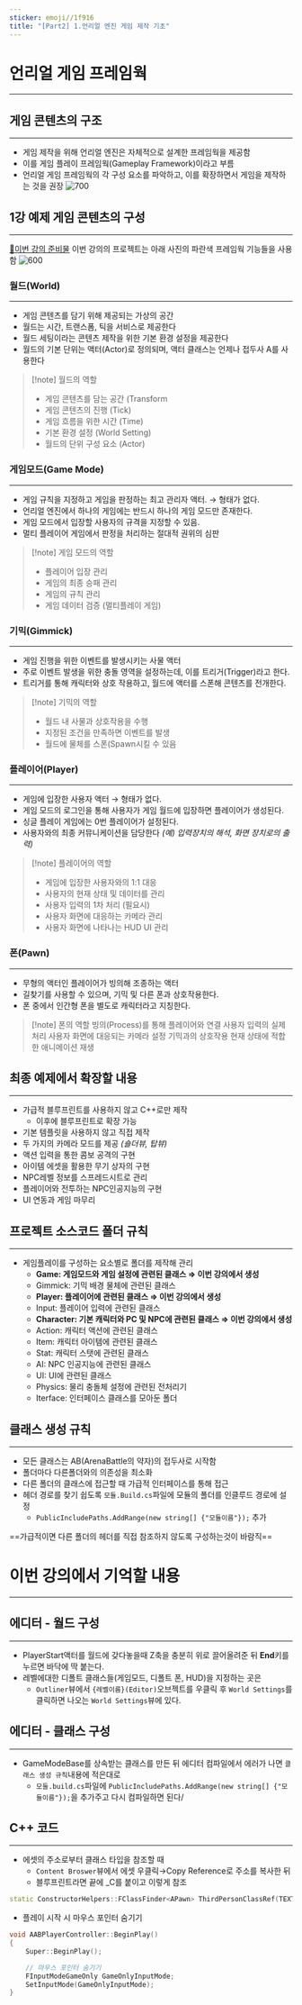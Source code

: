 ```yaml
---
sticker: emoji//1f916
title: "[Part2] 1.언리얼 엔진 게임 제작 기초"
---
```


# 언리얼 게임 프레임웍
---
## 게임 콘텐츠의 구조
---
- 게임 제작을 위해 언리얼 엔진은 자체적으로 설계한 프레임웍을 제공함
- 이를 게임 플레이 프레임웍(Gameplay Framework)이라고 부름
- 언리얼 게임 프레임웍의 각 구성 요소를 파악하고, 이를 확장하면서 게임을 제작하는 것을 권장
![700](https://i.imgur.com/9rkud72.png)


## 1강 예제 게임 콘텐츠의 구성
---
[🔗이번 강의 준비물](https://github.com/ideugu/UnrealProgrammingPart2/tree/1_1)
이번 강의의 프로젝트는 아래 사진의 파란색 프레임웍 기능들을 사용함
![600](https://i.imgur.com/6PRgl4s.png)


### 월드(World)
---
- 게임 콘텐츠를 담기 위해 제공되는 가상의 공간
- 월드는 시간, 트랜스폼, 틱을 서비스로 제공한다
- 월드 세팅이라는 콘텐츠 제작을 위한 기본 환경 설정을 제공한다
- 월드의 기본 단위는 액터(Actor)로 정의되며, 액터 클래스는 언제나 접두사 A를 사용한다
> [!note] 월드의 역할
> - 게임 콘텐츠를 담는 공간 (Transform
> - 게임 콘텐츠의 진행 (Tick)
> - 게임 흐름을 위한 시간 (Time)
> - 기본 환경 설정 (World Setting)
> - 월드의 단위 구성 요소 (Actor)


### 게임모드(Game Mode)
---
- 게임 규칙을 지정하고 게임을 판정하는 최고 관리자 액터. → 형태가 없다.
- 언리얼 엔진에서 하나의 게임에는 반드시 하나의 게임 모드만 존재한다.
- 게임 모드에서 입장할 사용자의 규격을 지정할 수 있음.
- 멀티 플레이어 게임에서 판정을 처리하는 절대적 권위의 심판
> [!note] 게임 모드의 역할 
> - 플레이어 입장 관리
> - 게임의 최종 승패 관리
> - 게임의 규칙 관리 
> - 게임 데이터 검증 (멀티플레이 게임)


### 기믹(Gimmick)
---
- 게임 진행을 위한 이벤트를 발생시키는 사물 액터
- 주로 이벤트 발생을 위한 충돌 영역을 설정하는데, 이를 트리거(Trigger)라고 한다.
- 트리거를 통해 캐릭터와 상호 작용하고, 월드에 액터를 스폰해 콘텐츠를 전개한다.
> [!note] 기믹의 역할
> - 월드 내 사물과 상호작용을 수행
> - 지정된 조건을 만족하면 이벤트를 발생
> - 월드에 물체를 스폰(Spawn시킬 수 있음


### 플레이어(Player)
---
- 게임에 입장한 사용자 액터 → 형태가 없다.
- 게임 모드의 로그인을 통해 사용자가 게임 월드에 입장하면 플레이어가 생성된다.
- 싱글 플레이 게임에는 0번 플레이어가 설정된다.
- 사용자와의 최종 커뮤니케이션을 담당한다 *(예) 입력장치의 해석, 화면 장치로의 출력)*
> [!note] 플레이어의 역할
> - 게임에 입장한 사용자와의 1:1 대응
> - 사용자의 현재 상태 및 데이터를 관리
> - 사용자 입력의 1차 처리 (필요시)
> - 사용자 화면에 대응하는 카메라 관리
> - 사용자 화면에 나타나는 HUD UI 관리



### 폰(Pawn)
---
- 무형의 액터인 플레이어가 빙의해 조종하는 액터
- 길찾기를 사용할 수 있으며, 기믹 및 다른 폰과 상호작용한다.
- 폰 중에서 인간형 폰을 별도로 캐릭터라고 지칭한다.
> [!note] 폰의 역할
> 빙의(Process)를 통해 플레이어와 연결
> 사용자 입력의 실제 처리
> 사용자 화면에 대응되는 카메라 설정
> 기믹과의 상호작용
> 현재 상태에 적합한 애니메이션 재생



## 최종 예제에서 확장할 내용
---
- 가급적 블루프린트를 사용하지 않고 C++로만 제작
	- 이후에 블루프린트로 확장 가능
- 기본 템플릿을 사용하지 않고 직접 제작
- 두 가지의 카메라 모드를 제공 *(숄더뷰, 탑뷰)*
- 액션 입력을 통한 콤보 공격의 구현
- 아이템 에셋을 활용한 무기 상자의 구현
- NPC레벨 정보를 스프레드시트로 관리
- 플레이어와 전투하는 NPC인공지능의 구현
- UI 연동과 게임 마무리 


## 프로젝트 소스코드 폴더 규칙
---
- 게임플레이를 구성하는 요소별로 폴더를 제작해 관리
	- **Game: 게임모드와 게임 설정에 관련된 클래스 ⇒ 이번 강의에서 생성**
	- Gimmick: 기믹 배경 물체에 관련된 클래스
	- **Player: 플레이어에 관련된 클래스 ⇒ 이번 강의에서 생성**
	- Input: 플레이어 입력에 관련된 클래스
	- **Character: 기본 캐릭터와 PC 및 NPC에 관련된 클래스 ⇒ 이번 강의에서 생성**
	- Action: 캐릭터 액션에 관련된 클래스
	- Item: 캐릭터 아이템에 관련된 클래스
	- Stat: 캐릭터 스탯에 관련된 클래스
	- AI: NPC 인공지능에 관련된 클래스
	- UI: UI에 관련된 클래스
	- Physics: 물리 충돌체 설정에 관련된 전처리기
	- Iterface: 인터페이스 클래스를 모아둔 폴더 


## 클래스 생성 규칙
---
- 모든 클래스는 AB(ArenaBattle의 약자)의 접두사로 시작함
- 폴더마다 다른폴더와의 의존성을 최소화
- 다른 폴더의 클래스에 접근할 때 가급적 인터페이스를 통해 접근
- 헤더 경로를 찾기 쉽도록 `모듈.Build.cs`파일에 모듈의 폴더를 인클루드 경로에 설정
	- `PublicIncludePaths.AddRange(new string[] {"모듈이름"});` 추가

==가급적이면 다른 폴더의 헤더를 직접 참조하지 않도록 구성하는것이 바람직==


# 이번 강의에서 기억할 내용
---
## 에디터 - 월드 구성
---
- PlayerStart액터를 월드에 갖다놓을때 Z축을 충분히 위로 끌어올려준 뒤 **End**키를 누르면 바닥에 딱 붙는다.
- 레벨에대한 디폴트 클래스들(게임모드, 디폴트 폰, HUD)을 지정하는 곳은
	- `Outliner`뷰에서 `{레벨이름}(Editor)`오브젝트를 우클릭 후 `World Settings`를 클릭하면 나오는 `World Settings`뷰에 있다.

## 에디터 - 클래스 구성
---
- GameModeBase를 상속받는 클래스를 만든 뒤 에디터 컴파일에서 에러가 나면 `클래스 생성 규칙`내용에 적은대로
	- `모둘.build.cs`파일에 `PublicIncludePaths.AddRange(new string[] {"모듈이름"});`을 추가주고 다시 컴파일하면 된다/


## C++ 코드
---
- 에셋의 주소로부터 클래스 타입을 참조할 때
	- `Content Broswer`뷰에서 에셋 우클릭→Copy Reference로 주소를 복사한 뒤
	- 블루프린트라면 끝에 \_C를 붙이고 이렇게 참조
```cpp
static ConstructorHelpers::FClassFinder<APawn> ThirdPersonClassRef(TEXT("/Game/ThirdPerson/Blueprints/BP_ThirdPersonCharacter.BP_ThirdPersonCharacter_C"));
```
- 플레이 시작 시 마우스 포인터 숨기기
```cpp
void AABPlayerController::BeginPlay()
{
	Super::BeginPlay();

	// 마우스 포인터 숨기기
	FInputModeGameOnly GameOnlyInputMode;
	SetInputMode(GameOnlyInputMode);
}
```
